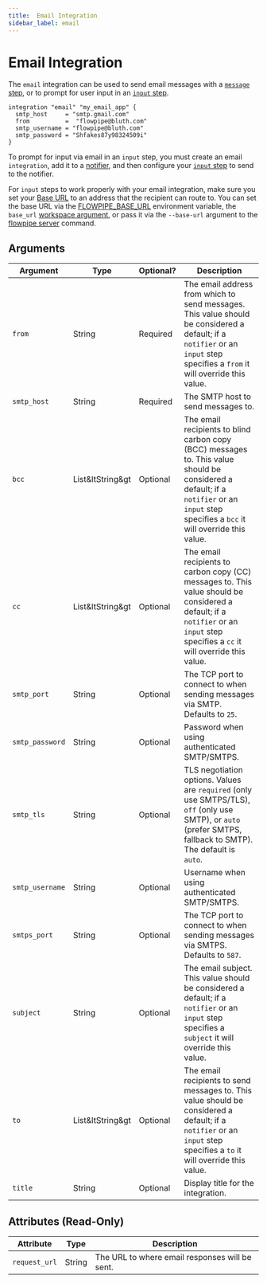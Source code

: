 ```yaml
---
title:  Email Integration
sidebar_label: email
---
```


# Email Integration

The `email` integration can be used to send email messages with a [`message` step](/docs/flowpipe-hcl/step/message), or to prompt for user input in an [`input` step](/docs/flowpipe-hcl/step/input).  

```hcl
integration "email" "my_email_app" {
  smtp_host     = "smtp.gmail.com"
  from          =  "flowpipe@bluth.com"
  smtp_username = "flowpipe@bluth.com"
  smtp_password = "Shfakes87y98324509i"  
}
```


To prompt for input via email in an `input` step, you must create an email `integration`, add it to a [notifier](/docs/reference/config-files/notifier), and then configure your [`input` step](/docs/flowpipe-hcl/step/input) to send to the notifier. 

For `input` steps to work properly with your email integration, make sure you set your [Base URL](/docs/reference/config-files/integration#base-url) to an address that the recipient can route to.  You can set the base URL via the [FLOWPIPE_BASE_URL](/docs/reference/env-vars/flowpipe_base_url) environment variable, the `base_url` [workspace argument](/docs/reference/config-files/workspace), or pass it via the `--base-url` argument to the [flowpipe server](/docs/reference/cli/server) command.

## Arguments


| Argument        | Type      | Optional?   | Description
|-----------------|-----------|-------------|-----------------
| `from`          | String    | Required	  | The email address from which to send messages.  This value should be considered a default; if a `notifier` or an `input` step specifies a `from` it will override this value.
| `smtp_host`     | String   | Required	    | The SMTP host to send messages to.
| `bcc`            | List&ltString&gt | Optional	  | The email recipients to blind carbon copy (BCC) messages to.  This value should be considered a default; if a `notifier` or an `input` step specifies a `bcc` it will override this value.
| `cc`            | List&ltString&gt | Optional	  | The email recipients to carbon copy (CC) messages to.  This value should be considered a default; if a `notifier` or an `input` step specifies a `cc` it will override this value.
| `smtp_port`     | String   | Optional     | The TCP port to connect to when sending messages via SMTP.  Defaults to `25`.
| `smtp_password` | String   | Optional     | Password when using authenticated SMTP/SMTPS.
| `smtp_tls`      | String   | Optional     | TLS negotiation options.  Values are `required` (only use SMTPS/TLS), `off` (only use SMTP), or `auto` (prefer SMTPS, fallback to SMTP). The default is `auto`.
| `smtp_username` | String   | Optional     | Username when using authenticated SMTP/SMTPS.
| `smtps_port`    | String   | Optional     | The TCP port to connect to when sending messages via SMTPS.  Defaults to `587`.
| `subject`       | String   | Optional	    | The email subject.  This value should be considered a default; if a `notifier` or an `input` step specifies a `subject` it will override this value.
| `to`            | List&ltString&gt | Optional	  | The email recipients to send messages to.  This value should be considered a default; if a `notifier` or an `input` step specifies a `to` it will override this value.
| `title`         | String    | Optional    | Display title for the integration.


## Attributes (Read-Only)

| Attribute       | Type    |  Description
|-----------------|---------|-----------------
| `request_url`   | String  | The URL to where email responses will be sent.
